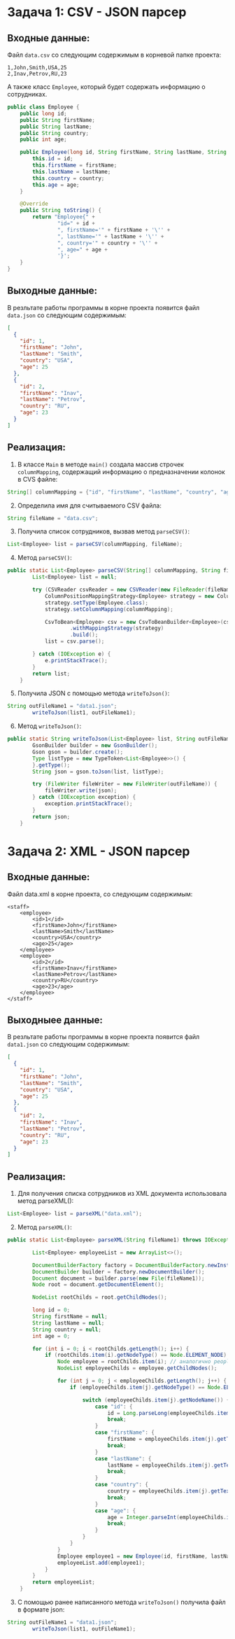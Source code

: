 # Задача 1: CSV - JSON парсер

## Входные данные:
Файл `data.csv` со следующим содержимым в корневой папке проекта:
```csv
1,John,Smith,USA,25
2,Inav,Petrov,RU,23
```
А также класс `Employee`, который будет содержать информацию о сотрудниках.
```java
public class Employee {
    public long id;
    public String firstName;
    public String lastName;
    public String country;
    public int age;

    public Employee(long id, String firstName, String lastName, String country, int age) {
        this.id = id;
        this.firstName = firstName;
        this.lastName = lastName;
        this.country = country;
        this.age = age;
    }

    @Override
    public String toString() {
        return "Employee{" +
                "id=" + id +
                ", firstName='" + firstName + '\'' +
                ", lastName='" + lastName + '\'' +
                ", country='" + country + '\'' +
                ", age=" + age +
                '}';
    }
}
``` 
## Выходные данные:
В резльтате работы программы в корне проекта появится файл `data.json` со следующим содержимым:
```json
[
  {
    "id": 1,
    "firstName": "John",
    "lastName": "Smith",
    "country": "USA",
    "age": 25
  },
  {
    "id": 2,
    "firstName": "Inav",
    "lastName": "Petrov",
    "country": "RU",
    "age": 23
  }
]
```
## Реализация:
1. В классе `Main` в методе `main()` создала массив строчек `columnMapping`, содержащий информацию о предназначении колонок в CVS файле:
```java
String[] columnMapping = {"id", "firstName", "lastName", "country", "age"};
```
2. Определила имя для считываемого CSV файла:
```java
String fileName = "data.csv";
```
3. Получила список сотрудников, вызвав метод `parseCSV()`:
```java
List<Employee> list = parseCSV(columnMapping, fileName);
```
4. Метод `parseCSV()`:
```java
public static List<Employee> parseCSV(String[] columnMapping, String fileName) {
        List<Employee> list = null;

        try (CSVReader csvReader = new CSVReader(new FileReader(fileName))) {
            ColumnPositionMappingStrategy<Employee> strategy = new ColumnPositionMappingStrategy<>();
            strategy.setType(Employee.class);
            strategy.setColumnMapping(columnMapping);

            CsvToBean<Employee> csv = new CsvToBeanBuilder<Employee>(csvReader)
                    .withMappingStrategy(strategy)
                    .build();
            list = csv.parse();

        } catch (IOException e) {
            e.printStackTrace();
        }
        return list;
    }
```
5. Получила JSON с помощью метода `writeToJson()`:
```java
String outFileName1 = "data1.json";
        writeToJson(list1, outFileName1);
```
6. Метод `writeToJson()`:
```java
public static String writeToJson(List<Employee> list, String outFileName) {
        GsonBuilder builder = new GsonBuilder();
        Gson gson = builder.create();
        Type listType = new TypeToken<List<Employee>>() {
        }.getType();
        String json = gson.toJson(list, listType);

        try (FileWriter fileWriter = new FileWriter(outFileName)) {
            fileWriter.write(json);
        } catch (IOException exception) {
            exception.printStackTrace();
        }
        return json;
    }
```  
# Задача 2: XML - JSON парсер

## Входные данные:
Файл data.xml в корне проекта, со следующим содержимым:
```csv
<staff>
    <employee>
        <id>1</id>
        <firstName>John</firstName>
        <lastName>Smith</lastName>
        <country>USA</country>
        <age>25</age>
    </employee>
    <employee>
        <id>2</id>
        <firstName>Inav</firstName>
        <lastName>Petrov</lastName>
        <country>RU</country>
        <age>23</age>
    </employee>
</staff>
```
## Выходныее данные:
В резльтате работы программы в корне проекта появится файл `data1.json` со следующим содержимым:
```json
[
  {
    "id": 1,
    "firstName": "John",
    "lastName": "Smith",
    "country": "USA",
    "age": 25
  },
  {
    "id": 2,
    "firstName": "Inav",
    "lastName": "Petrov",
    "country": "RU",
    "age": 23
  }
]
```
## Реализация:
1. Для получения списка сотрудников из XML документа использовала метод parseXML():
```java
List<Employee> list = parseXML("data.xml");
```
2. Метод `parseXML()`:
```java
public static List<Employee> parseXML(String fileName1) throws IOException, SAXException, ParserConfigurationException {

        List<Employee> employeeList = new ArrayList<>();

        DocumentBuilderFactory factory = DocumentBuilderFactory.newInstance();
        DocumentBuilder builder = factory.newDocumentBuilder();
        Document document = builder.parse(new File(fileName1));
        Node root = document.getDocumentElement();

        NodeList rootChilds = root.getChildNodes();

        long id = 0;
        String firstName = null;
        String lastName = null;
        String country = null;
        int age = 0;

        for (int i = 0; i < rootChilds.getLength(); i++) {
            if (rootChilds.item(i).getNodeType() == Node.ELEMENT_NODE) {
                Node employee = rootChilds.item(i); // аналогично people
                NodeList employeeChilds = employee.getChildNodes();

                for (int j = 0; j < employeeChilds.getLength(); j++) {
                    if (employeeChilds.item(j).getNodeType() == Node.ELEMENT_NODE) {

                        switch (employeeChilds.item(j).getNodeName()) {
                            case "id": {
                                id = Long.parseLong(employeeChilds.item(j).getTextContent());
                                break;
                            }
                            case "firstName": {
                                firstName = employeeChilds.item(j).getTextContent();
                                break;
                            }
                            case "lastName": {
                                lastName = employeeChilds.item(j).getTextContent();
                                break;
                            }
                            case "country": {
                                country = employeeChilds.item(j).getTextContent();
                                break;
                            }
                            case "age": {
                                age = Integer.parseInt(employeeChilds.item(j).getTextContent());
                                break;
                            }
                        }
                    }
                }
                Employee employee1 = new Employee(id, firstName, lastName, country, age);
                employeeList.add(employee1);
            }
        }
        return employeeList;
    }
```
3. С помощью ранее написанного метода `writeToJson()` получила файл в формате json:
```java
String outFileName1 = "data1.json";
        writeToJson(list1, outFileName1);
```
